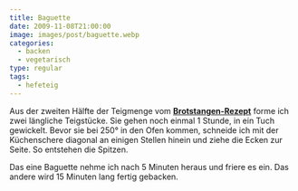 ```yaml
---
title: Baguette
date: 2009-11-08T21:00:00
image: images/post/baguette.webp
categories: 
  - backen
  - vegetarisch
type: regular
tags: 
  - hefeteig
---
```


Aus der zweiten Hälfte der Teigmenge vom **[Brotstangen-Rezept](../001-11-08-pecorino-oliven-brotstangen)** forme ich zwei längliche Teigstücke. Sie gehen noch einmal 1 Stunde, in ein Tuch gewickelt. Bevor sie bei 250° in den Ofen kommen, schneide ich mit der Küchenschere diagonal an einigen Stellen hinein und ziehe die Ecken zur Seite. So entstehen die Spitzen.

Das eine Baguette nehme ich nach 5 Minuten heraus und friere es ein. Das andere wird 15 Minuten lang fertig gebacken.

> 

